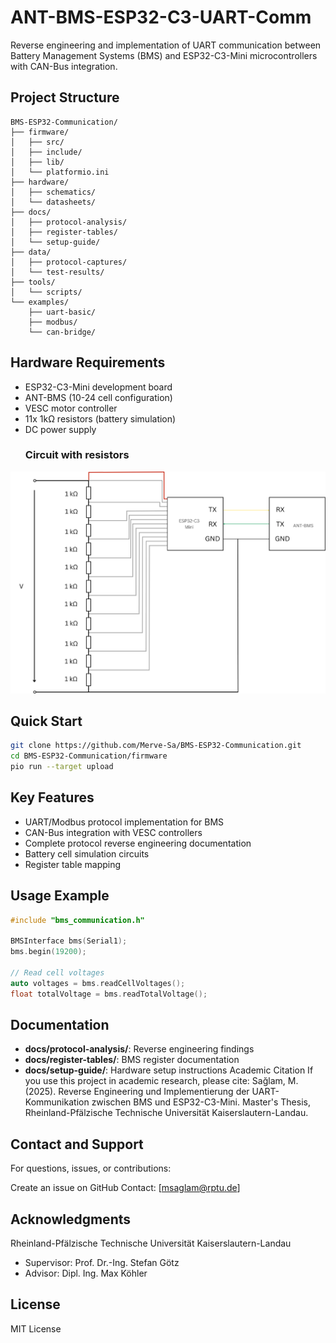 # ANT-BMS-ESP32-C3-UART-Comm
Reverse engineering and implementation of UART communication between Battery Management Systems (BMS) and ESP32-C3-Mini microcontrollers with CAN-Bus integration.

## Project Structure

```
BMS-ESP32-Communication/
├── firmware/
│   ├── src/
│   ├── include/
│   ├── lib/
│   └── platformio.ini
├── hardware/
│   ├── schematics/
│   └── datasheets/
├── docs/
│   ├── protocol-analysis/
│   ├── register-tables/
│   └── setup-guide/
├── data/
│   ├── protocol-captures/
│   └── test-results/
├── tools/
│   └── scripts/
└── examples/
    ├── uart-basic/
    ├── modbus/
    └── can-bridge/
```

## Hardware Requirements

- ESP32-C3-Mini development board
- ANT-BMS (10-24 cell configuration)
- VESC motor controller
- 11x 1kΩ resistors (battery simulation)
- DC power supply
    ### Circuit with resistors

<div align="center">

<img src="hardware/schematics/Gesamtschaltung.png" alt="Circuit Schematic" width="600">
</div>

## Quick Start

```bash
git clone https://github.com/Merve-Sa/BMS-ESP32-Communication.git
cd BMS-ESP32-Communication/firmware
pio run --target upload
```

## Key Features

- UART/Modbus protocol implementation for BMS
- CAN-Bus integration with VESC controllers
- Complete protocol reverse engineering documentation
- Battery cell simulation circuits
- Register table mapping

## Usage Example

```cpp
#include "bms_communication.h"

BMSInterface bms(Serial1);
bms.begin(19200);

// Read cell voltages
auto voltages = bms.readCellVoltages();
float totalVoltage = bms.readTotalVoltage();
```

## Documentation

- **docs/protocol-analysis/**: Reverse engineering findings
- **docs/register-tables/**: BMS register documentation
- **docs/setup-guide/**: Hardware setup instructions
Academic Citation
If you use this project in academic research, please cite:
Sağlam, M. (2025). Reverse Engineering und Implementierung der UART-Kommunikation 
zwischen BMS und ESP32-C3-Mini. Master's Thesis, Rheinland-Pfälzische Technische 
Universität Kaiserslautern-Landau.

## Contact and Support
For questions, issues, or contributions:

Create an issue on GitHub
Contact: [msaglam@rptu.de]


## Acknowledgments

Rheinland-Pfälzische Technische Universität Kaiserslautern-Landau
- Supervisor: Prof. Dr.-Ing. Stefan Götz
- Advisor: Dipl. Ing. Max Köhler
## License

MIT License
